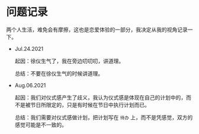# 问题记录

两个人生活，难免会有摩擦，这也是恋爱体验的一部分，我决定从我的视角记录一下。

- Jul.24.2021
 
  起因：徐仪生气了，我在旁边叨叨叨，讲道理。
  
  总结：不要在徐仪生气的时候讲道理。
- Aug.06.2021

  起因：我们对仪式感产生了歧义，我认为仪式感是体现在自己的计划中的，而不是被节日所限定的，只是有时候在节日中执行计划而已。
  
  总结：我们需要对仪式感做计划，把计划写在 `待办` 上，而不是凭感觉，双方的感觉可能是不一致的。
